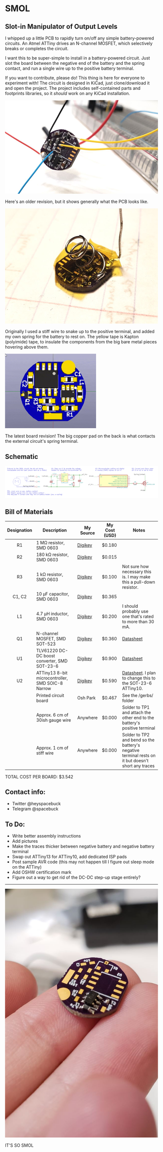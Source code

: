 # SMOL
## **S**lot-in **M**anipulator of **O**utput **L**evels

I whipped up a little PCB to rapidly turn on/off any simple battery-powered circuits. An Atmel ATTiny drives an N-channel MOSFET, which selectively breaks or completes the circuit.

I want this to be super-simple to install in a battery-powered circuit. Just slot the board between the negative end of the battery and the spring contact, and run a single wire up to the positive battery terminal.

If you want to contribute, please do! This thing is here for everyone to experiment with! The circuit is designed in KiCad, just clone/download it and open the project. The project includes self-contained parts and footprints libraries, so it *should* work on any KiCad installation.

![](img/breadboard.jpg)

Here's an older revision, but it shows generally what the PCB looks like.

![](img/old-way.jpg)

Originally I used a stiff wire to snake up to the positive terminal, and added my own spring for the battery to rest on. The yellow tape is Kapton (polyimide) tape, to insulate the components from the big bare metal pieces hovering above them.

![](img/wrl-spin.gif)

The latest board revision! The big copper pad on the back is what contacts the external circuit's spring terminal.

## Schematic
![](img/schem.png)

## Bill of Materials
| Designation | Description | My Source | My Cost (USD) | Notes |
|:-----------:|-------------|-----------|---------------|-------|
| R1 | 1 MΩ resistor, SMD 0603   | [Digikey](https://www.digikey.com/product-detail/en/vishay-beyschlag/MCT06030C1004FP500/MCT0603-1.00M-CFCT-ND/2607877) | $0.180 | |
| R2 | 180 kΩ resistor, SMD 0603 | [Digikey](https://www.digikey.com/product-detail/en/yageo/RC0603FR-07180KL/311-180KHRCT-ND/729942) | $0.015 |  |
| R3 | 1 kΩ resistor, SMD 0603   | [Digikey](https://www.digikey.com/product-detail/en/panasonic-electronic-components/ERJ-3EKF1001V/P1.00KHCT-ND/198071) | $0.100 | Not sure how necessary this is. I may make this a pull-down resistor. |
| C1, C2 | 10 μF capacitor, SMD 0603 | [Digikey](https://www.digikey.com/product-detail/en/murata-electronics-north-america/ZRB18AR61C106ME01L/490-10990-1-ND/5321191) | $0.365 | |
| L1 | 4.7 μH inductor, SMD 0603 | [Digikey](https://www.digikey.com/product-detail/en/tdk-corporation/MLF1608A4R7KTA00/445-1021-1-ND/504419) | $0.200 | I should probably use one that's rated to more than 30 mA. |
| Q1 | N-channel MOSFET, SMD SOT-523 | [Digikey](https://www.digikey.com/product-detail/en/diodes-incorporated/DMG1012T-7/DMG1012T-7DICT-ND/2181232) | $0.360 | [Datasheet](https://www.diodes.com/assets/Datasheets/ds31783.pdf) |
| U1 | TLV61220 DC-DC boost converter, SMD SOT-23-6 | [Digikey](https://www.digikey.com/product-detail/en/texas-instruments/TLV61220DBVR/296-30547-1-ND/3458120) | $0.900 | [Datasheet](http://www.ti.com/lit/ds/symlink/tlv61220.pdf) |
| U2 | ATTiny13 8-bit microcontroller, SMD SOIC-8 Narrow | [Digikey](https://www.digikey.com/product-detail/en/microchip-technology/ATTINY13A-SSUR/ATTINY13A-SSURCT-ND/3789485) | $0.590 | [Datasheet](http://ww1.microchip.com/downloads/en/DeviceDoc/8126S.pdf). I plan to change this to the SOT-23-6 ATTiny10. |
| | Printed circuit board | Osh Park | $0.467 | See the /gerbs/ folder |
| | Approx. 6 cm of 30ish gauge wire | Anywhere | $0.000 | Solder to TP1 and attach the other end to the battery's positive terminal |
| | Approx. 1 cm of stiff wire | Anywhere | $0.000 | Solder to TP2 and bend so the battery's negative terminal rests on it but doesn't short any traces |

TOTAL COST PER BOARD: $3.542

## Contact info:
- Twitter @heyspacebuck
- Telegram @spacebuck

## To Do:
- Write better assembly instructions
- Add pictures
- Make the traces thicker between negative battery and negative battery terminal
- Swap out ATTiny13 for ATTiny10, add dedicated ISP pads
- Post sample AVR code (this may not happen till I figure out sleep mode on the ATTiny)
- Add OSHW certification mark
- Figure out a way to get rid of the DC-DC step-up stage entirely?

------

![](img/so-so-smol.jpg)

IT'S SO SMOL
